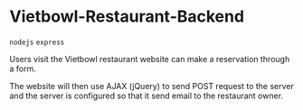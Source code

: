 # Vietbowl-Restaurant-Backend

`nodejs` `express`

Users visit the Vietbowl restaurant website can make a reservation through a form.

The website will then use AJAX (jQuery) to send POST request to the server and the server is configured so that it send email to the restaurant owner.
